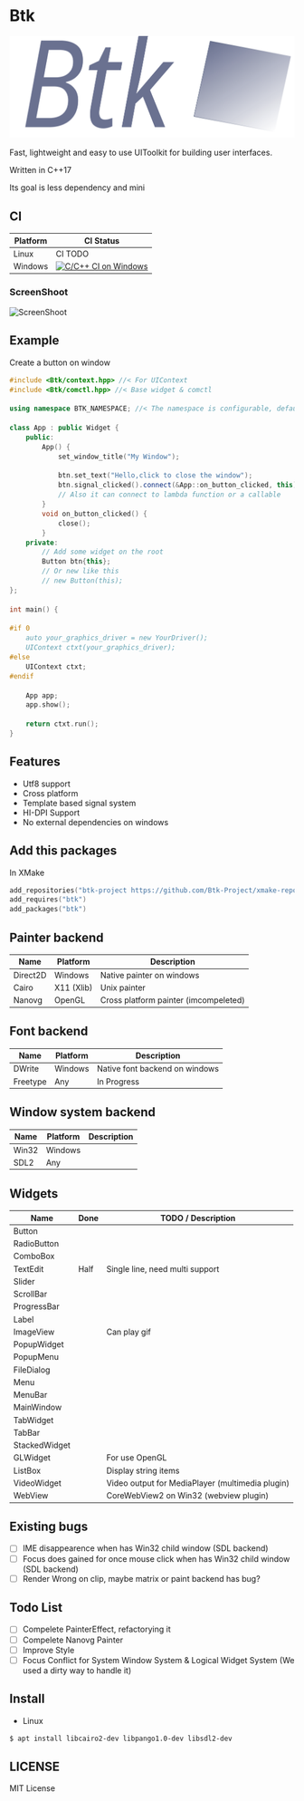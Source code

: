 # Btk

![Logo](./logo/logo.svg)

Fast, lightweight and easy to use UIToolkit for building user interfaces. 

Written in C++17

Its goal is less dependency and mini

## CI

|Platform| CI Status|
| ---    | ---      |
|Linux   | CI TODO  |
|Windows |[![C/C++ CI on Windows](https://github.com/BusyStudent/Btk-ng/actions/workflows/window_build_test.yml/badge.svg)](https://github.com/BusyStudent/Btk-ng/actions/workflows/window_build_test.yml)|



### ScreenShoot

![ScreenShoot](https://btk-project.github.io/screenshoot.png)


## Example

Create a button on window

```cpp
#include <Btk/context.hpp> //< For UIContext
#include <Btk/comctl.hpp> //< Base widget & comctl

using namespace BTK_NAMESPACE; //< The namespace is configurable, default in Btk

class App : public Widget {
    public:
        App() {
            set_window_title("My Window");

            btn.set_text("Hello,click to close the window");
            btn.signal_clicked().connect(&App::on_button_clicked, this);
            // Also it can connect to lambda function or a callable
        }
        void on_button_clicked() {
            close();
        }
    private:
        // Add some widget on the root
        Button btn{this};
        // Or new like this
        // new Button(this);
};

int main() {

#if 0
    auto your_graphics_driver = new YourDriver();
    UIContext ctxt(your_graphics_driver);
#else
    UIContext ctxt;
#endif

    App app;
    app.show();

    return ctxt.run();
}


```

## Features

- Utf8 support
- Cross platform
- Template based signal system
- HI-DPI Support
- No external dependencies on windows

## Add this packages

In XMake  

``` lua
add_repositories("btk-project https://github.com/Btk-Project/xmake-repo")
add_requires("btk")
add_packages("btk")
```

## Painter backend

| Name     | Platform        | Description                             |
| ---      | ---             | ---                                     |
| Direct2D |  Windows        | Native painter on windows               |
| Cairo    |  X11 (Xlib)     | Unix painter                            |
| Nanovg   |  OpenGL         | Cross platform painter (imcompeleted)   |

## Font backend

| Name     | Platform        | Description                             |
| ---      | ---             | ---                                     |
| DWrite   |  Windows        | Native font backend on windows          |
| Freetype |  Any            | In Progress                             |


## Window system backend

| Name     | Platform        | Description              |
| ---      | ---             | ---                      |
| Win32    | Windows         |                          |
| SDL2     | Any             |                          |

## Widgets

| Name          | Done            | TODO / Description       |
| ---           | ---             | ---                      |
| Button        |                 |                          |
| RadioButton   |                 |                          |
| ComboBox      |                 |                          |
| TextEdit      | Half            | Single line, need multi support |
| Slider        |                 |                          |
| ScrollBar     |                 |                          |
| ProgressBar   |                 |                          |
| Label         |                 |                          |
| ImageView     |                 | Can play gif             |
| PopupWidget   |                 |                          |
| PopupMenu 	|                 |                          |
| FileDialog    |                 |                          |
| Menu          |                 |                          |
| MenuBar       |                 |                          |
| MainWindow    |                 |                          |
| TabWidget     |                 |                          |
| TabBar        |                 |                          |
| StackedWidget |                 |                          |
| GLWidget      |                 | For use OpenGL           |
| ListBox       |                 | Display string items     |
| VideoWidget   |                 | Video output for MediaPlayer (multimedia plugin) |
| WebView       |                 | CoreWebView2 on Win32 (webview plugin)           |

## Existing bugs

- [ ] IME disappearence when has Win32 child window (SDL backend)
- [ ] Focus does gained for once mouse click when has Win32 child window (SDL backend)
- [ ] Render Wrong on clip, maybe matrix or paint backend has bug?

## Todo List

- [ ] Compelete PainterEffect, refactorying it
- [ ] Compelete Nanovg Painter
- [ ] Improve Style
- [ ] Focus Conflict for System Window System & Logical Widget System (We used a dirty way to handle it)

## Install

- Linux

```sh
$ apt install libcairo2-dev libpango1.0-dev libsdl2-dev
```

## LICENSE  

MIT License

